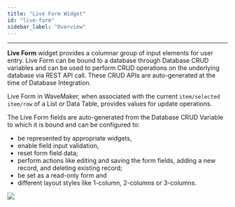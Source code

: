 ```yaml
---
title: "Live Form Widget"
id: "live-form"
sidebar_label: "Overview"
---
```

---

**Live Form** widget provides a columnar group of input elements for user entry. Live Form can be bound to a database through Database CRUD variables and can be used to perform CRUD operations on the underlying database via REST API call. These CRUD APIs are auto-generated at the time of Database Integration.

Live Form in WaveMaker, when associated with the current `item/selected item/row` of a List or Data Table, provides values for update operations.

The Live Form fields are auto-generated from the Database CRUD Variable to which it is bound and can be configured to:

- be represented by appropriate widgets,
- enable field input validation,
- reset form field data;
- perform actions like editing and saving the form fields, adding a new record, and deleting existing record;
- be set as a read-only form and
- different layout styles like 1-column, 2-columns or 3-columns.

[![](/learn/assets/LiveForm_concept.png)](/learn/assets/LiveForm_concept.png)

